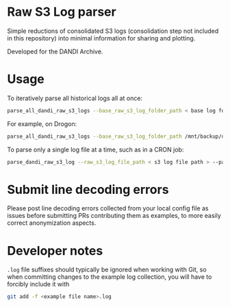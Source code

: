 # Raw S3 Log parser

Simple reductions of consolidated S3 logs (consolidation step not included in this repository) into minimal information for sharing and plotting.

Developed for the DANDI Archive.



# Usage

To iteratively parse all historical logs all at once:

```bash
parse_all_dandi_raw_s3_logs --base_raw_s3_log_folder_path < base log folder > --parsed_s3_log_folder_path < output folder > --excluded_ips < comma-separated list of known IPs to exclude >
```

For example, on Drogon:

```bash
parse_all_dandi_raw_s3_logs --base_raw_s3_log_folder_path /mnt/backup/dandi/dandiarchive-logs --parsed_s3_log_folder_path /mnt/backup/dandi/dandiarchive-logs-cody/parsed_7_13_2024/GET_per_asset_id --excluded_ips < Drogon's IP >
```

To parse only a single log file at a time, such as in a CRON job:

```bash
parse_dandi_raw_s3_log --raw_s3_log_file_path < s3 log file path > --parsed_s3_log_folder_path < output folder > --excluded_ips < comma-separated list of known IPs to exclude >
```



# Submit line decoding errors

Please post line decoding errors collected from your local config file as issues before submitting PRs contributing them as examples, to more easily correct anonymization aspects.



# Developer notes

`.log` file suffixes should typically be ignored when working with Git, so when committing changes to the example log collection, you will have to forcibly include it with

```bash
git add -f <example file name>.log
```
